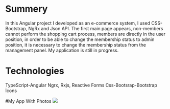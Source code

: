 # Summery
In this Angular project I developed as an e-commerce system, I used CSS-Bootstrap, NgRx and Json API. The first main page appears, non-members cannot perform the shopping cart process, members are directly in the user position, in order to be able to change the membership status to admin position, it is necessary to change the membership status from the management panel. My application is still in progress.


# Technologies
TypeScript-Angular Ngrx, Rxjs, Reactive Forms
Css-Bootsrap-Bootstrap İcons

#My App With Photos
<img src="https://github.com/ugur08/e-commerce/blob/main/9826699d-a324-458b-9f08-83ccee834176.gif?raw=true">
